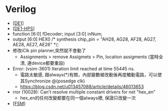 # Verilog

- [[DE1]]
- [[DE1-HPS]]
- function [6:0] fDecoder;
		input [3:0] inNum;
- output [6:0] HEX0 /* synthesis chip_pin = "AH28, AG28, AF28, AG27, AE28, AE27, AE26" */;
- 修改iClk pin planner,突然就不會動了
  - Assignments > remove Assigmets > Pin, location assigments (當時全清, 連device都要重設)
- Error: (vsim-3601) Iteration limit reached at time 55445 ns.
  - 電路太敏感, 跟always(*)有關，內部變數被改動後再度觸動電路，可以使其Synchronize @(posedge clk)
  - https://blog.csdn.net/u013457088/article/details/46013653
- rror (10028): Can't resolve multiple constant drivers for net "hex_en"
  - hex_en的任何改變都要在同一個always裡, 保證只改變一次
- [[FSM]]

[//begin]: # "Autogenerated link references for markdown compatibility"
[DE1]: DE1.md "DE1"
[DE1-HPS]: DE1-HPS.md "DE1-HPS"
[FSM]: FSM.md "FSM"
[//end]: # "Autogenerated link references"